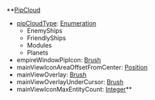 **[PipCloud](EntrenchmentPipCloud.md)
  * [pipCloudType](EntrenchmentpipCloudType.md): [Enumeration](Enumeration.md)
    * EnemyShips
    * FriendlyShips
    * Modules
    * Planets
  * empireWindowPipIcon: [Brush](Brush.md)
  * mainViewIconAreaOffsetFromCenter: [Position](Position.md)
  * mainViewOverlay: [Brush](Brush.md)
  * mainViewOverlayUnderCursor: [Brush](Brush.md)
  * mainViewIconMaxEntityCount: [Integer](Integer.md)**
